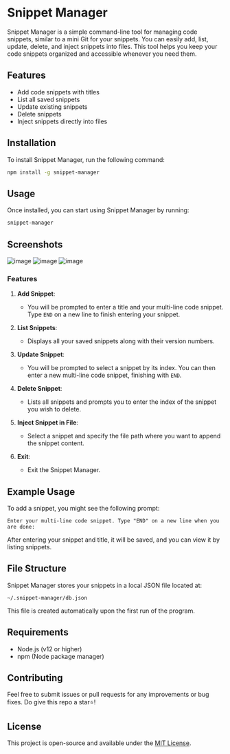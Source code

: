 # Snippet Manager

Snippet Manager is a simple command-line tool for managing code snippets, similar to a mini Git for your snippets. You can easily add, list, update, delete, and inject snippets into files. This tool helps you keep your code snippets organized and accessible whenever you need them.

## Features

- Add code snippets with titles
- List all saved snippets
- Update existing snippets
- Delete snippets
- Inject snippets directly into files

## Installation

To install Snippet Manager, run the following command:

```bash
npm install -g snippet-manager
```

## Usage

Once installed, you can start using Snippet Manager by running:

```bash
snippet-manager
```

## Screenshots
![image](https://github.com/user-attachments/assets/9c6de265-c38e-4fa5-8538-e6f68fa15ba6)
![image](https://github.com/user-attachments/assets/961952dc-e3ef-4eac-8a7e-b2bcea3b52d9)
![image](https://github.com/user-attachments/assets/ea2c7670-0ddf-45ca-9594-2876bfa82cef)


### Features

1. **Add Snippet**: 
   - You will be prompted to enter a title and your multi-line code snippet. Type `END` on a new line to finish entering your snippet.

2. **List Snippets**: 
   - Displays all your saved snippets along with their version numbers.

3. **Update Snippet**: 
   - You will be prompted to select a snippet by its index. You can then enter a new multi-line code snippet, finishing with `END`.

4. **Delete Snippet**: 
   - Lists all snippets and prompts you to enter the index of the snippet you wish to delete.

5. **Inject Snippet in File**: 
   - Select a snippet and specify the file path where you want to append the snippet content.

6. **Exit**: 
   - Exit the Snippet Manager.

## Example Usage

To add a snippet, you might see the following prompt:

```
Enter your multi-line code snippet. Type "END" on a new line when you are done:
```

After entering your snippet and title, it will be saved, and you can view it by listing snippets.

## File Structure

Snippet Manager stores your snippets in a local JSON file located at:

```
~/.snippet-manager/db.json
```

This file is created automatically upon the first run of the program.

## Requirements

- Node.js (v12 or higher)
- npm (Node package manager)

## Contributing

Feel free to submit issues or pull requests for any improvements or bug fixes.
Do give this repo a star⭐!

## License

This project is open-source and available under the [MIT License](LICENSE).
